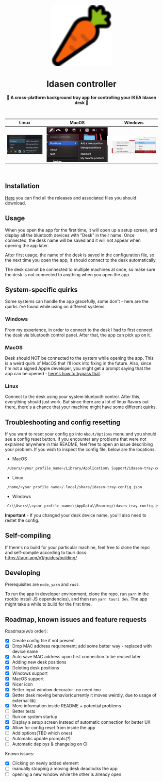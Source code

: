 <p align="center">
</p>

<div align="center">
<img src="https://github.com/golota60/idasen-tray-controller/blob/master/public/carrot.png" width="200">
	<h1>Idasen controller</h1>
	<p>
		<b>🥕 A cross-platform background tray app for controlling your IKEA Idasen desk 🥕</b>
	</p>
	<br>
</div>

|                                       Linux                                        |                                       MacOS                                        |                                     Windows                                      |
| :--------------------------------------------------------------------------------: | :--------------------------------------------------------------------------------: | :------------------------------------------------------------------------------: |
| ![](https://github.com/golota60/idasen-tray-controller/blob/master/linux-demo.png) | ![](https://github.com/golota60/idasen-tray-controller/blob/master/macos-demo.png) | ![](https://github.com/golota60/idasen-tray-controller/blob/master/win-demo.png) |

<br>

## Installation

[Here](https://github.com/golota60/idasen-tray-controller/releases/) you can find all the releases and associated files you should download.

## Usage

When you open the app for the first time, it will open up a setup screen, and display all the bluetooth devices with "Desk" in their name. Once connected, the desk name will be saved and it will not appear when opening the app later.

After first usage, the name of the desk is saved in the configuration file, so the next time you open the app, it should connect to the desk automatically.

The desk cannot be connected to multiple machines at once, so make sure the desk is not connected to anything when you open the app.

## System-specific quirks

Some systems can handle the app gracefully, some don't - here are the quirks i've found while using on different systems

### Windows

From my experience, in order to connect to the desk I had to first connect the desk via bluetooth control panel. After that, the app can pick up on it.

### MacOS

Desk should NOT be connected to the system while opening the app. This is a weird quirk of MacOS that I'll look into fixing in the future. Also, since I'm not a signed Apple developer, you might get a prompt saying that the app can be opened - [here's how to bypass that](https://support.apple.com/en-us/HT202491).

### Linux

Connect to the desk using your system bluetooth control. After this, everything should just work. But since there are a lot of linux flavors out there, there's a chance that your machine might have some different quirks.

## Troubleshooting and config resetting

If you want to reset your config go into `About/Options` menu and you should see a config reset button.
If you encounter any problems that were not explained anywhere in this README, feel free to open an issue describing your problem. If you wish to inspect the config file, below are the locations.

- MacOS

```bash
 /Users/<your_profile_name>/Library/Application\ Support/idasen-tray-config.json
```

- Linux

```bash
 /home/<your_profile_name>/.local/share/idasen-tray-config.json
```

- Windows

```bash
 C:\\Users\\<your_profile_name>\\AppData\\Roaming/idasen-tray-config.json
```

**Important** - If you changed your desk device name, you'll also need to restet the config.

## Self-compiling

If there's no build for your particular machine, feel free to clone the repo and self-compile according to tauri docs
https://tauri.app/v1/guides/building/

## Developing

Prerequisites are `node`, `yarn` and `rust`.

To run the app in developer environment, clone the repo, run `yarn` in the root(to install JS dependencies), and then run `yarn tauri dev`. The app might take a while to build for the first time.

## Roadmap, known issues and feature requests

Roadmap(w/o order):

- [x] Create config file if not present
- [x] Drop MAC address requirement; add some better way - replaced with device name
- [x] Auto save MAC address upon first connection to be reused later
- [x] Adding new desk positions
- [x] Deleting desk positions
- [x] Windows support
- [x] MacOS support
- [x] Nicer icon
- [x] Better input window decorator- no need imo
- [x] Better desk moving behavior(currently it moves weirdly, due to usage of external lib)
- [x] More information inside README + potential problems
- [ ] Better tests
- [ ] Run on system startup
- [x] Display a setup screen instead of automatic connection for better UX
- [x] Allow for config reset from inside the app
- [ ] Add options(TBD which ones)
- [ ] Automatic update prompts(?)
- [ ] Automatic deploys & changelog on CI

Known issues:

- [x] Clicking on newly added element
- [ ] manually stopping a moving desk deadlocks the app
- [ ] opening a new window while the other is already open
